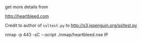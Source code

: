 get more details from

http://heartbleed.com

Credit to author of `ssltest.py` to http://s3.jspenguin.org/ssltest.py


nmap -p 443 -sC --script ./nmap/heartbleed.nse IP
